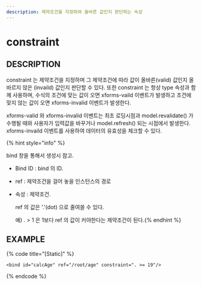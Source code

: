 ```yaml
---
description: 제약조건을 지정하여 올바른 값인지 판단하는 속성
---
```


# constraint

## DESCRIPTION

constraint 는 제약조건을 지정하며 그 제약조건에 따라 값이 올바른\(valid\) 값인지 올바르지 않은 \(invaild\) 값인지 판단할 수 있다. 또한 constraint 는 항상 type 속성과 함께 사용하며, 수식의 조건에 맞는 값이 오면 xforms-vaild 이벤트가 발생하고 조건에 맞지 않는 값이 오면 xforms-invalid 이벤트가 발생한다.

xforms-valid 와 xforms-invalid 이벤트는 최초 로딩시점과 model.revalidate\(\) 가 수행될 때와 사용자가 입력값을 바꾸거나 model.refresh\(\) 되는 시점에서 발생한다. xforms-invaild 이벤트를 사용하여 데이터의 유효성을 체크할 수 있다.

{% hint style="info" %}

bind 창을 통해서 생성시 참고.

* Bind ID : bind 의 ID.
* ref : 제약조건을 걸어 놓을 인스턴스의 경로
* 속성 : 제약조건.  

    ref 의 값은 '.'\(dot\) 으로 줄여쓸 수 있다.

    예\) . &gt; 1 은 1보다 ref 의 값이 커야한다는 제약조건이 된다.{% endhint %}

## EXAMPLE

{% code title="\[Static\]" %}
```markup
<bind id="calcAge" ref="/root/age" constraint=". >= 19"/>
```
{% endcode %}

